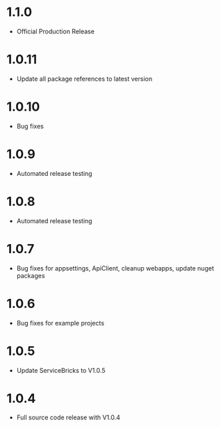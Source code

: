 # 1.1.0
- Official Production Release

# 1.0.11
- Update all package references to latest version

# 1.0.10
- Bug fixes

# 1.0.9
- Automated release testing

# 1.0.8
- Automated release testing

# 1.0.7
- Bug fixes for appsettings, ApiClient, cleanup webapps, update nuget packages

# 1.0.6
- Bug fixes for example projects

# 1.0.5
- Update ServiceBricks to V1.0.5

# 1.0.4
- Full source code release with V1.0.4
